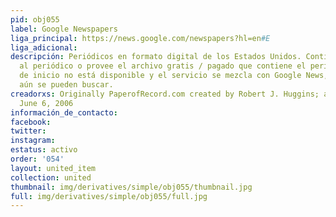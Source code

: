 ```yaml
---
pid: obj055
label: Google Newspapers
liga_principal: https://news.google.com/newspapers?hl=en#E
liga_adicional: 
descripción: Periódicos en formato digital de los Estados Unidos. Contiene el enlace
  al periódico o provee el archivo gratis / pagado que contiene el periódico. La página
  de inicio no está disponible y el servicio se mezcla con Google News, pero los periódicos
  aún se pueden buscar.
creadorxs: Originally PaperofRecord.com created by Robert J. Huggins; aquired by google
  June 6, 2006
información_de_contacto: 
facebook: 
twitter: 
instagram: 
estatus: activo
order: '054'
layout: united_item
collection: united
thumbnail: img/derivatives/simple/obj055/thumbnail.jpg
full: img/derivatives/simple/obj055/full.jpg
---
```

